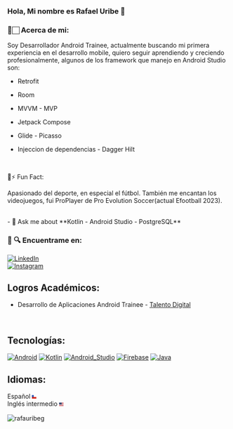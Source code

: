### Hola, Mi nombre es Rafael Uribe 👋





<h3 align="left">🔹🏻 Acerca de mi:</h3>

Soy Desarrollador Android Trainee, actualmente buscando mi primera experiencia en el desarrollo mobile, quiero seguir aprendiendo y creciendo
profesionalmente, algunos de los framework que manejo en Android Studio son:

- Retrofit

- Room

- MVVM - MVP

- Jetpack Compose

- Glide - Picasso

- Injeccion de dependencias - Dagger Hilt

</br>

🔹⚡ Fun Fact:

Apasionado del deporte, en especial el fútbol. También me encantan los videojuegos, fui ProPlayer de Pro Evolution Soccer(actual Efootball 2023). 

</br>
- 💬 Ask me about **Kotlin - Android Studio - PostgreSQL**



<h3 align="left">🔸 🔍 Encuentrame en:</h3>
<p align="left">

[![LinkedIn](https://img.shields.io/badge/LinkedIn-RafaUribeG-0077B5?style=for-the-badge&logo=linkedin&logoColor=white&labelColor=101010)](https://www.linkedin.com/in/rafauribeg/)    
[![Instagram](https://img.shields.io/badge/Instagram-@rafauribeg-E4405F?style=for-the-badge&logo=instagram&logoColor=white&labelColor=101010)](https://www.instagram.com/rafauribeg/?hl=es)
 
 

## Logros Académicos:

- Desarrollo de Aplicaciones Android Trainee - [Talento Digital](https://www.credly.com/badges/0af18ef4-983e-42de-bc95-c7f680cf4c50/linked_in?t=rgetfn)

</br>
  


## Tecnologías:

[![Android](https://img.shields.io/badge/Android-3DDC84?style=for-the-badge&logo=android&logoColor=white&labelColor=101010)]()
[![Kotlin](https://img.shields.io/badge/Kotlin-0095D5?style=for-the-badge&logo=kotlin&logoColor=white&labelColor=101010)]()
[![Android_Studio](https://img.shields.io/badge/Android_Studio-3DDC84?style=for-the-badge&logo=android-studio&logoColor=white&labelColor=101010)]()
[![Firebase](https://img.shields.io/badge/Firebase-FFCA28?style=for-the-badge&logo=firebase&logoColor=white&labelColor=101010)]()
[![Java](https://img.shields.io/badge/Java-007396?style=for-the-badge&logo=java&logoColor=white&labelColor=101010)]()
</br>





## Idiomas:

Español  <img src="https://raw.githubusercontent.com/lipis/flag-icons/main/flags/4x3/cl.svg"  width="2%">
</br>
Inglés intermedio  <img src="https://raw.githubusercontent.com/lipis/flag-icons/main/flags/4x3/us.svg" width="2%">

<p><img align="center" src="https://github-readme-stats.vercel.app/api/top-langs?username=RafaUribeG&show_icons=true&locale=en&layout=compact" alt="rafauribeg" /></p>
</br>


